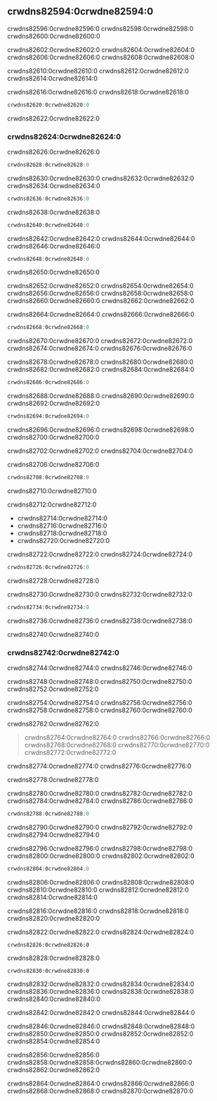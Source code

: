 ## crwdns82594:0crwdne82594:0

crwdns82596:0crwdne82596:0 crwdns82598:0crwdne82598:0 crwdns82600:0crwdne82600:0

crwdns82602:0crwdne82602:0 crwdns82604:0crwdne82604:0 crwdns82606:0crwdne82606:0 crwdns82608:0crwdne82608:0

crwdns82610:0crwdne82610:0 crwdns82612:0crwdne82612:0 crwdns82614:0crwdne82614:0

crwdns82616:0crwdne82616:0 crwdns82618:0crwdne82618:0

```rust
crwdns82620:0crwdne82620:0
```

crwdns82622:0crwdne82622:0

### crwdns82624:0crwdne82624:0

crwdns82626:0crwdne82626:0

```rust
crwdns82628:0crwdne82628:0
```

crwdns82630:0crwdne82630:0 crwdns82632:0crwdne82632:0 crwdns82634:0crwdne82634:0

```rust
crwdns82636:0crwdne82636:0
```

crwdns82638:0crwdne82638:0

```rust
crwdns82640:0crwdne82640:0
```

crwdns82642:0crwdne82642:0 crwdns82644:0crwdne82644:0 crwdns82646:0crwdne82646:0

```rust
crwdns82648:0crwdne82648:0
```


<span class="caption">crwdns82650:0crwdne82650:0</span>

crwdns82652:0crwdne82652:0 crwdns82654:0crwdne82654:0 crwdns82656:0crwdne82656:0 crwdns82658:0crwdne82658:0 crwdns82660:0crwdne82660:0 crwdns82662:0crwdne82662:0

crwdns82664:0crwdne82664:0 crwdns82666:0crwdne82666:0

```rust
crwdns82668:0crwdne82668:0
```

crwdns82670:0crwdne82670:0 crwdns82672:0crwdne82672:0 crwdns82674:0crwdne82674:0 crwdns82676:0crwdne82676:0

crwdns82678:0crwdne82678:0 crwdns82680:0crwdne82680:0 crwdns82682:0crwdne82682:0 crwdns82684:0crwdne82684:0

```rust
crwdns82686:0crwdne82686:0
```

crwdns82688:0crwdne82688:0 crwdns82690:0crwdne82690:0<!-- ignore --> crwdns82692:0crwdne82692:0

```rust
crwdns82694:0crwdne82694:0
```

crwdns82696:0crwdne82696:0 crwdns82698:0crwdne82698:0 crwdns82700:0crwdne82700:0

crwdns82702:0crwdne82702:0 crwdns82704:0crwdne82704:0

crwdns82706:0crwdne82706:0

```rust
crwdns82708:0crwdne82708:0
```


<span class="caption">crwdns82710:0crwdne82710:0</span>

crwdns82712:0crwdne82712:0

* crwdns82714:0crwdne82714:0
* crwdns82716:0crwdne82716:0
* crwdns82718:0crwdne82718:0
* crwdns82720:0crwdne82720:0

crwdns82722:0crwdne82722:0 crwdns82724:0crwdne82724:0

```rust
crwdns82726:0crwdne82726:0
```

crwdns82728:0crwdne82728:0

crwdns82730:0crwdne82730:0 crwdns82732:0crwdne82732:0

```rust
crwdns82734:0crwdne82734:0
```

crwdns82736:0crwdne82736:0 crwdns82738:0crwdne82738:0

crwdns82740:0crwdne82740:0

### crwdns82742:0crwdne82742:0

crwdns82744:0crwdne82744:0 crwdns82746:0crwdne82746:0

crwdns82748:0crwdne82748:0 crwdns82750:0crwdne82750:0 crwdns82752:0crwdne82752:0

crwdns82754:0crwdne82754:0 crwdns82756:0crwdne82756:0 crwdns82758:0crwdne82758:0 crwdns82760:0crwdne82760:0

crwdns82762:0crwdne82762:0

> crwdns82764:0crwdne82764:0 crwdns82766:0crwdne82766:0 crwdns82768:0crwdne82768:0 crwdns82770:0crwdne82770:0 crwdns82772:0crwdne82772:0

crwdns82774:0crwdne82774:0 crwdns82776:0crwdne82776:0

crwdns82778:0crwdne82778:0

crwdns82780:0crwdne82780:0 crwdns82782:0crwdne82782:0 crwdns82784:0crwdne82784:0<!-- ignore -->
crwdns82786:0crwdne82786:0

```rust
crwdns82788:0crwdne82788:0
```

crwdns82790:0crwdne82790:0 crwdns82792:0crwdne82792:0 crwdns82794:0crwdne82794:0

crwdns82796:0crwdne82796:0 crwdns82798:0crwdne82798:0 crwdns82800:0crwdne82800:0 crwdns82802:0crwdne82802:0

```rust
crwdns82804:0crwdne82804:0
```

crwdns82806:0crwdne82806:0 crwdns82808:0crwdne82808:0 crwdns82810:0crwdne82810:0 crwdns82812:0crwdne82812:0 crwdns82814:0crwdne82814:0

crwdns82816:0crwdne82816:0 crwdns82818:0crwdne82818:0 crwdns82820:0crwdne82820:0

crwdns82822:0crwdne82822:0 crwdns82824:0crwdne82824:0

```rust,ignore,does_not_compile
crwdns82826:0crwdne82826:0
```

crwdns82828:0crwdne82828:0

```console
crwdns82830:0crwdne82830:0
```

crwdns82832:0crwdne82832:0 crwdns82834:0crwdne82834:0 crwdns82836:0crwdne82836:0 crwdns82838:0crwdne82838:0 crwdns82840:0crwdne82840:0

crwdns82842:0crwdne82842:0 crwdns82844:0crwdne82844:0

crwdns82846:0crwdne82846:0 crwdns82848:0crwdne82848:0 crwdns82850:0crwdne82850:0 crwdns82852:0crwdne82852:0 crwdns82854:0crwdne82854:0

crwdns82856:0crwdne82856:0 crwdns82858:0crwdne82858:0<!-- ignore -->crwdns82860:0crwdne82860:0 crwdns82862:0crwdne82862:0

crwdns82864:0crwdne82864:0 crwdns82866:0crwdne82866:0 crwdns82868:0crwdne82868:0 crwdns82870:0crwdne82870:0
